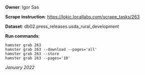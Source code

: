 **Owner**: Igor Sas
 
**Scrape instruction**: https://lokic.locallabs.com/scrape_tasks/263

**Dataset**: db02.press_releases.usda_rural_development

**Run commands**:

    hamster grab 263
    hamster grab 263 --download --pages='all'
    hamster grab 263 --store
    hamster grab 263 --pages='10'


_January 2022_
